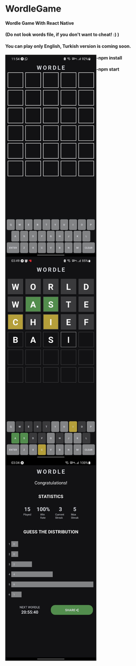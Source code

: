# WordleGame

<h4>Wordle Game With React Native</h4>
<h4>(Do not look words file, if you don't want to cheat! :) )</h4>
<h4>You can play only English, Turkish version is coming soon.</h4>


<img align="left" src="https://github.com/halil-seran/WordleGame/blob/master/assets/wordleImage.jpeg?raw=true" width="288" height="640"/>
<img align="left" src="https://github.com/halil-seran/WordleGame/blob/master/assets/wordleImage3.jpeg?raw=true" width="288" height="640"/>
<img align="left" src="https://github.com/halil-seran/WordleGame/blob/master/assets/wordleImage2.jpeg?raw=true" width="288" height="640"/>


<h4>-npm install</h4>
<h4>-npm start</h4>

